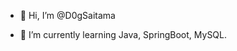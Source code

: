 - 👋 Hi, I’m @D0gSaitama

- 🌱 I’m currently learning Java, SpringBoot, MySQL. 


<!---
D0gSaitama/D0gSaitama is a ✨ special ✨ repository because its `README.md` (this file) appears on your GitHub profile.
You can click the Preview link to take a look at your changes.
--->
